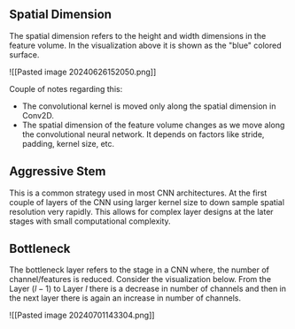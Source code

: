 ## Spatial Dimension 
The spatial dimension refers to the height and width dimensions in the feature volume. In the visualization above it is shown as the "blue" colored surface.

![[Pasted image 20240626152050.png]]

Couple of notes regarding this:

- The convolutional kernel is moved only along the spatial dimension in Conv2D.
- The spatial dimension of the feature volume changes as we move along the convolutional neural network. It depends on factors like stride, padding, kernel size, etc.
## Aggressive Stem 

This is a common strategy used in most CNN architectures. At the first couple of layers of the CNN using larger kernel size to down sample spatial resolution very rapidly. This allows for complex layer designs at the later stages with small computational complexity.

## Bottleneck

The bottleneck layer refers to the stage in a CNN where, the number of channel/features is reduced. Consider the visualization below. From the Layer $(l-1)$ to Layer $l$ there is a decrease in number of channels and then in the next layer there is again an increase in number of channels.

![[Pasted image 20240701143304.png]]

